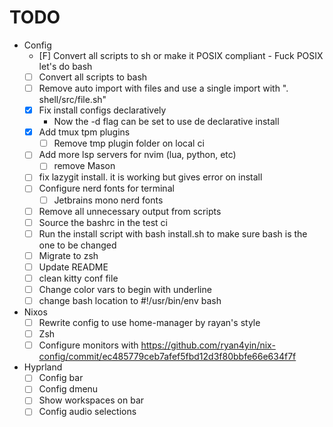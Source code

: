 
# TODO

- Config
  - [F] Convert all scripts to sh or make it POSIX compliant - Fuck POSIX let's do bash
  - [ ] Convert all scripts to bash
  - [ ] Remove auto import with files and use a single import with ". shell/src/file.sh"
  - [x] Fix install configs declaratively
    - Now the -d flag can be set to use de declarative install
  - [x] Add tmux tpm plugins
    - [ ] Remove tmp plugin folder on local ci
  - [ ] Add more lsp servers for nvim (lua, python, etc)
    - [ ] remove Mason
  - [ ] fix lazygit install. it is working but gives error on install
  - [ ] Configure nerd fonts for terminal
    - [ ] Jetbrains mono nerd fonts
  - [ ] Remove all unnecessary output from scripts
  - [ ] Source the bashrc in the test ci
  - [ ] Run the install script with bash install.sh to make sure bash is the one to be changed
  - [ ] Migrate to zsh
  - [ ] Update README
  - [ ] clean kitty conf file
  - [ ] Change color vars to begin with underline
  - [ ] change bash location to #!/usr/bin/env bash

- Nixos
  - [ ] Rewrite config to use home-manager by rayan's style
  - [ ] Zsh
  - [ ] Configure monitors with https://github.com/ryan4yin/nix-config/commit/ec485779ceb7afef5fbd12d3f80bbfe66e634f7f

- Hyprland
  - [ ] Config bar
  - [ ] Config dmenu
  - [ ] Show workspaces on bar
  - [ ] Config audio selections